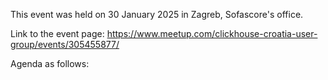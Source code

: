 This event was held on 30 January 2025 in Zagreb, Sofascore's office.

Link to the event page: https://www.meetup.com/clickhouse-croatia-user-group/events/305455877/

Agenda as follows:
